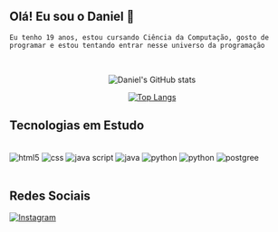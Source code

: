 ##  Olá! Eu sou o Daniel 🏀

    Eu tenho 19 anos, estou cursando Ciência da Computação, gosto de programar e estou tentando entrar nesse universo da programação

<div style="display: inline_block"> <br>
<center>

![Daniel's GitHub stats](https://github-readme-stats.vercel.app/api?username=DanielDamb28&count_private=true&theme=transparent)

[![Top Langs](https://github-readme-stats.vercel.app/api/top-langs/?username=DanielDamb28&layout=compact&theme=transparent)](https://github.com/DanielDamb28/github-readme-stats)

</center>
</div>

## Tecnologias em Estudo

<div style="display: inline_block"><br>
    <img align="center" alt="html5" src="https://img.shields.io/badge/HTML5-E34F26?style=for-the-badge&logo=html5&logoColor=white">
    <img align="center" alt="css" src="https://img.shields.io/badge/CSS3-1572B6?style=for-the-badge&logo=css3&logoColor=white">
    <img align="center" alt="java script" src="https://img.shields.io/badge/JavaScript-323330?style=for-the-badge&logo=javascript&logoColor=F7DF1E">
    <img align="center" alt="java" src="https://img.shields.io/badge/Java-ED8B00?style=for-the-badge&logo=java&logoColor=white">
    <img align="center" alt="python" src="https://img.shields.io/badge/Python-3776AB?style=for-the-badge&logo=python&logoColor=white">
    <img align="center" alt="python" src="https://img.shields.io/badge/C-00599C?style=for-the-badge&logo=c&logoColor=white">
    <img align="center" alt="postgree" src="https://img.shields.io/badge/PostgreSQL-316192?style=for-the-badge&logo=postgresql&logoColor=white">
</div>
</br>

## Redes Sociais

[![Instagram](https://img.shields.io/badge/Instagram-E4405F?style=for-the-badge&logo=instagram&logoColor=white)](https://www.instagram.com/daniel.dmb28/)
